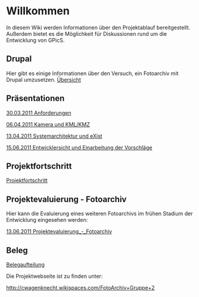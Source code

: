 # Willkommen #
In diesem Wiki werden Informationen über den Projektablauf bereitgestellt. Außerdem bietet es die Möglichkeit für Diskussionen rund um die Entwicklung von GPicS.

## Drupal ##
Hier gibt es einige Informationen über den Versuch, ein Fotoarchiv mit Drupal umzusetzen. [Übersicht](UebersichtDrupal.md)
## Präsentationen ##
[30.03.2011 Anforderungen](http://geo-picture-service.googlecode.com/files/GPicS_2011-03-30.pptx)

[06.04.2011 Kamera und KML/KMZ](http://geo-picture-service.googlecode.com/files/GPicS_2011-04-06.pptx)

[13.04.2011 Systemarchitektur und eXist](http://geo-picture-service.googlecode.com/files/GPicS_2011-04-13.pptx)

[15.06.2011 Entwicklersicht und Einarbeitung der Vorschläge](http://geo-picture-service.googlecode.com/files/GPicS_2011-06-15.pptx)

## Projektfortschritt ##
[Projektfortschritt](PageName.md)

## Projektevaluierung - Fotoarchiv ##
Hier kann die Evaluierung eines weiteren Fotoarchivs im frühen Stadium der Entwicklung eingesehen werden:

[13.06.2011 Projektevaluierung\_-\_Fotoarchiv](http://geo-picture-service.googlecode.com/files/Projektevaluierung_-_Fotoarchiv_Gruppe_2.pdf)

## Beleg ##
[Belegaufteilung](Beleg.md)

Die Projektwebseite ist zu finden unter:

http://cwagenknecht.wikispaces.com/FotoArchiv+Gruppe+2